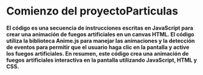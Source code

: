 <h1>Comienzo del proyectoParticulas</h1>
<strong>El código es una secuencia de instrucciones escritas en JavaScript para crear una animación
  de fuegos artificiales en un canvas HTML. El código utiliza la biblioteca Anime.js para manejar las 
  animaciones y la detección de eventos para permitir que el usuario haga clic en la pantalla y active 
  los fuegos artificiales. En resumen, este código crea una animación de fuegos artificiales 
  interactiva en la pantalla utilizando JavaScript, HTML y CSS.<strong/>
